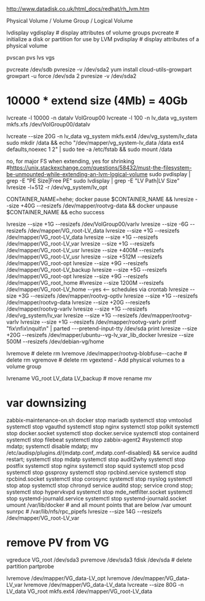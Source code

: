http://www.datadisk.co.uk/html_docs/redhat/rh_lvm.htm

Physical Volume / Volume Group / Logical Volume

lvdisplay
vgdisplay # display attributes of volume groups
pvcreate # initialize a disk or partition for use by LVM
pvdisplay # display attributes of a physical volume

pvscan
pvs
lvs
vgs


pvcreate /dev/sdb
pvresize -v /dev/sda2
yum install cloud-utils-growpart
growpart -u force /dev/sda 2
pvresize -v /dev/sda2

# 10000 * extend size (4Mb) = 40Gb
lvcreate -l 10000 -n datalv  VolGroup00
lvcreate -l 100   -n lv_data vg_system
mkfs.xfs  /dev/VolGroup00/datalv

lvcreate --size 20G  -n lv_data vg_system
mkfs.ext4 /dev/vg_system/lv_data
sudo mkdir /data && echo "/dev/mapper/vg_system-lv_data /data                    ext4    defaults,noexec        1 2" | sudo tee -a /etc/fstab && sudo mount /data



no, for major FS when extending, yes for shrinking #https://unix.stackexchange.com/questions/58432/must-the-filesystem-be-unmounted-while-extending-an-lvm-logical-volume
sudo pvdisplay | grep -E "PE Size|Free PE"
sudo lvdisplay | grep -E "LV Path|LV Size"
lvresize -l+512 -r /dev/vg_system/lv_opt

CONTAINER_NAME=hehe; docker pause $CONTAINER_NAME && lvresize --size +40G --resizefs /dev/mapper/rootvg-data && docker unpause $CONTAINER_NAME && echo success

lvresize --size +1G   --resizefs /dev/VolGroup00/varlv
lvresize --size -6G   --resizefs /dev/mapper/VG_root-LV_data
lvresize --size +1G   --resizefs /dev/mapper/VG_root-LV_data
lvresize --size +1G   --resizefs /dev/mapper/VG_root-LV_var
lvresize --size +1G   --resizefs /dev/mapper/VG_root-LV_usr
lvresize --size +400M --resizefs /dev/mapper/VG_root-LV_usr
lvresize --size +512M --resizefs /dev/mapper/VG_root-opt
lvresize --size +9G   --resizefs /dev/mapper/VG_root-LV_backup
lvresize --size +5G   --resizefs /dev/mapper/VG_root-opt
lvresize --size +9G   --resizefs /dev/mapper/VG_root_home
#lvresize --size 1200M   --resizefs /dev/mapper/VG_root-LV_home --yes <-- schedules via crontab
lvresize --size +3G   --resizefs /dev/mapper/rootvg-optlv
lvresize --size +1G   --resizefs /dev/mapper/rootvg-data
lvresize --size +20G   --resizefs /dev/mapper/rootvg-varlv
lvresize --size +1G   --resizefs /dev/vg_system/lv_var
lvresize --size +1G   --resizefs /dev/mapper/rootvg-varlv
lvresize --size +1G   --resizefs /dev/mapper/rootvg-varlv
printf "fix\nfix\nquit\n" | parted ---pretend-input-tty /dev/sda print
lvresize --size +20G   --resizefs /dev/mapper/ubuntu--vg-lv_var_lib_docker
lvresize --size 500M  --resizefs /dev/debian-vg/home


lvremove # delete rm
lvremove /dev/mapper/rootvg-blobfuse--cache # delete rm
vgremove # delete rm
vgextend - Add physical volumes to a volume group

lvrename VG_root LV_data LV_backup # move rename mv

# var downsizing
zabbix-maintenance-on.sh
docker stop mariadb
systemctl stop vmtoolsd
systemctl stop vgauthd
systemctl stop nginx
systemctl stop polkit
systemctl stop docker.socket
systemctl stop docker.service
systemctl stop containerd
systemctl stop filebeat
systemctl stop zabbix-agent2
#systemctl stop mdatp; systemctl disable mdatp; mv /etc/audisp/plugins.d/{mdatp.conf,.mdatp.conf-disabled} && service auditd restart;
systemctl stop mdatp
systemctl stop audit2why
systemctl stop postfix
systemctl stop nginx
systemctl stop squid
systemctl stop pcsd
systemctl stop gssproxy
systemctl stop rpcbind.service
systemctl stop rpcbind.socket
systemctl stop corosync
systemctl stop rsyslog
systemctl stop atop
systemctl stop chronyd
service auditd stop;
service crond stop;
systemctl stop hypervkvpd
systemctl stop mde_netfilter.socket
systemctl stop systemd-journald.service
systemctl stop systemd-journald.socket
umount /var/lib/docker # and all mount points that are below /var
umount sunrpc # /var/lib/nfs/rpc_pipefs
lvresize --size 14G --resizefs /dev/mapper/VG_root-LV_var

# remove PV from VG
vgreduce VG_root /dev/sda3
pvremove /dev/sda3
fdisk /dev/sda # delete partition
partprobe


lvremove /dev/mapper/VG_data-LV_opt
lvremove /dev/mapper/VG_data-LV_var
lvremove /dev/mapper/VG_data-LV_data
lvcreate --size 80G  -n LV_data VG_root
mkfs.ext4 /dev/mapper/VG_root-LV_data
